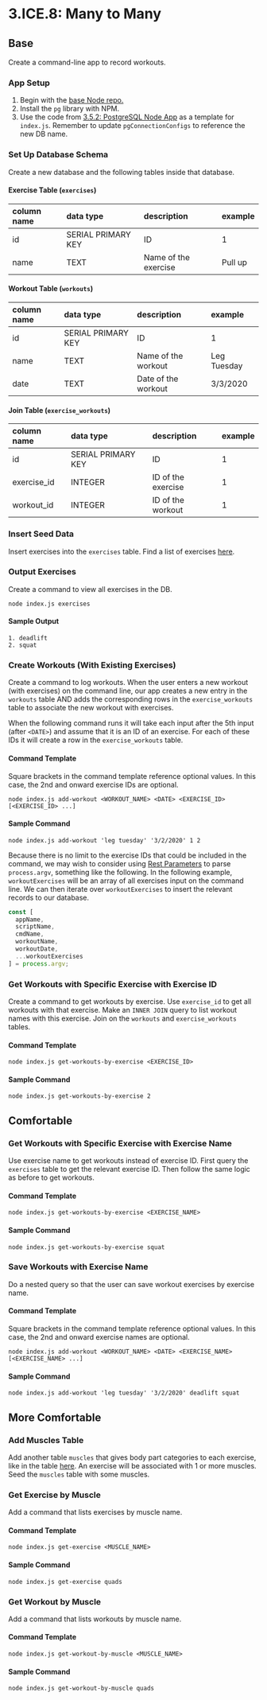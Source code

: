 # 3.ICE.8: Many to Many

## Base

Create a command-line app to record workouts.

### App Setup

1. Begin with the [base Node repo.](https://github.com/rocketacademy/base-node-bootcamp)
2. Install the `pg` library with NPM.
3. Use the code from [3.5.2: PostgreSQL Node App](../3.5-sql-applications/3.5.2-postgresql-node-app.md#select) as a template for `index.js`. Remember to update `pgConnectionConfigs` to reference the new DB name.

### Set Up Database Schema

Create a new database and the following tables inside that database.

#### Exercise Table \(`exercises`\)

| column name | data type | description | example |
| :--- | :--- | :--- | :--- |
| id | SERIAL PRIMARY KEY | ID | 1 |
| name | TEXT | Name of the exercise | Pull up |

#### Workout Table \(`workouts`\)

| column name | data type | description | example |
| :--- | :--- | :--- | :--- |
| id | SERIAL PRIMARY KEY | ID | 1 |
| name | TEXT | Name of the workout | Leg Tuesday |
| date | TEXT | Date of the workout | 3/3/2020 |

#### Join Table \(`exercise_workouts`\)

| column name | data type | description | example |
| :--- | :--- | :--- | :--- |
| id | SERIAL PRIMARY KEY | ID | 1 |
| exercise\_id | INTEGER | ID of the exercise | 1 |
| workout\_id | INTEGER | ID of the workout | 1 |

### Insert Seed Data

Insert exercises into the `exercises` table. Find a list of exercises [here](https://en.wikipedia.org/wiki/List_of_weight_training_exercises).

### Output Exercises

Create a command to view all exercises in the DB.

```text
node index.js exercises
```

#### Sample Output

```text
1. deadlift
2. squat
```

### Create Workouts \(With Existing Exercises\)

Create a command to log workouts. When the user enters a new workout \(with exercises\) on the command line, our app creates a new entry in the `workouts` table AND adds the corresponding rows in the `exercise_workouts` table to associate the new workout with exercises.

When the following command runs it will take each input after the 5th input \(after `<DATE>`\) and assume that it is an ID of an exercise. For each of these IDs it will create a row in the `exercise_workouts` table.

#### Command Template

Square brackets in the command template reference optional values. In this case, the 2nd and onward exercise IDs are optional.

```text
node index.js add-workout <WORKOUT_NAME> <DATE> <EXERCISE_ID> [<EXERCISE_ID> ...]
```

#### Sample Command

```text
node index.js add-workout 'leg tuesday' '3/2/2020' 1 2
```

Because there is no limit to the exercise IDs that could be included in the command, we may wish to consider using [Rest Parameters](../../0-language-and-tooling/3.2-es6-spread-destructure.md#rest-parameters) to parse `process.argv`, something like the following. In the following example, `workoutExercises` will be an array of all exercises input on the command line. We can then iterate over `workoutExercises` to insert the relevant records to our database.

```javascript
const [
  appName,
  scriptName,
  cmdName,
  workoutName,
  workoutDate,
  ...workoutExercises
] = process.argv;
```

### Get Workouts with Specific Exercise with Exercise ID

Create a command to get workouts by exercise. Use `exercise_id` to get all workouts with that exercise. Make an `INNER JOIN` query to list workout names with this exercise. Join on the `workouts` and `exercise_workouts` tables.

#### Command Template

```text
node index.js get-workouts-by-exercise <EXERCISE_ID>
```

#### Sample Command

```text
node index.js get-workouts-by-exercise 2
```

## Comfortable

### Get Workouts with Specific Exercise with Exercise Name

Use exercise name to get workouts instead of exercise ID. First query the `exercises` table to get the relevant exercise ID. Then follow the same logic as before to get workouts.

#### Command Template

```text
node index.js get-workouts-by-exercise <EXERCISE_NAME>
```

#### Sample Command

```text
node index.js get-workouts-by-exercise squat
```

### Save Workouts with Exercise Name

Do a nested query so that the user can save workout exercises by exercise name.

#### Command Template

Square brackets in the command template reference optional values. In this case, the 2nd and onward exercise names are optional.

```text
node index.js add-workout <WORKOUT_NAME> <DATE> <EXERCISE_NAME> [<EXERCISE_NAME> ...]
```

#### Sample Command

```text
node index.js add-workout 'leg tuesday' '3/2/2020' deadlift squat
```

## More Comfortable

### Add Muscles Table

Add another table `muscles` that gives body part categories to each exercise, like in the table [here](https://en.wikipedia.org/wiki/List_of_weight_training_exercises#Overview). An exercise will be associated with 1 or more muscles. Seed the `muscles` table with some muscles.

### Get Exercise by Muscle

Add a command that lists exercises by muscle name.

#### Command Template

```text
node index.js get-exercise <MUSCLE_NAME>
```

#### Sample Command

```text
node index.js get-exercise quads
```

### Get Workout by Muscle

Add a command that lists workouts by muscle name.

#### Command Template

```text
node index.js get-workout-by-muscle <MUSCLE_NAME>
```

#### Sample Command

```text
node index.js get-workout-by-muscle quads
```

